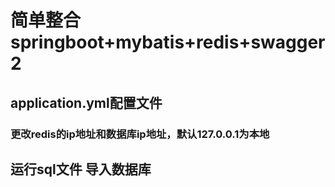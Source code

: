 # 简单整合springboot+mybatis+redis+swagger2
## application.yml配置文件
### 更改redis的ip地址和数据库ip地址，默认127.0.0.1为本地
## 运行sql文件 导入数据库
